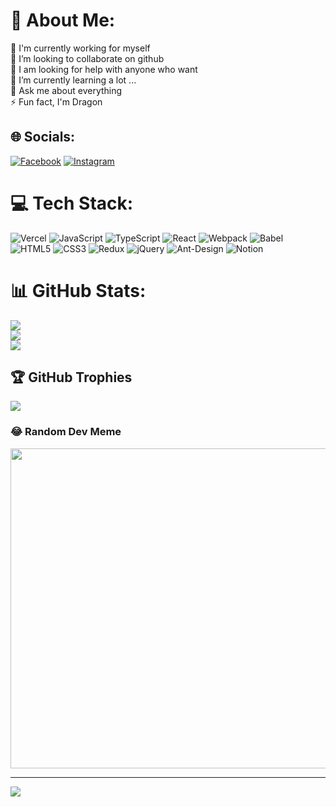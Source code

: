 # 💫 About Me:
🔭 I'm currently working for myself<br>👯 I’m looking to collaborate on github<br>🤝 I am looking for help with anyone who want<br>🌱 I’m currently learning a lot ...<br>💬 Ask me about everything<br>⚡ Fun fact, I'm Dragon


## 🌐 Socials:
[![Facebook](https://img.shields.io/badge/Facebook-%231877F2.svg?logo=Facebook&logoColor=white)](https://facebook.com/longnt.fb) [![Instagram](https://img.shields.io/badge/Instagram-%23E4405F.svg?logo=Instagram&logoColor=white)](https://instagram.com/longnt.fb) 

# 💻 Tech Stack:
![Vercel](https://img.shields.io/badge/vercel-%23000000.svg?style=for-the-badge&logo=vercel&logoColor=white) ![JavaScript](https://img.shields.io/badge/javascript-%23323330.svg?style=for-the-badge&logo=javascript&logoColor=%23F7DF1E) ![TypeScript](https://img.shields.io/badge/typescript-%23007ACC.svg?style=for-the-badge&logo=typescript&logoColor=white) ![React](https://img.shields.io/badge/react-%2320232a.svg?style=for-the-badge&logo=react&logoColor=%2361DAFB) ![Webpack](https://img.shields.io/badge/webpack-%238DD6F9.svg?style=for-the-badge&logo=webpack&logoColor=black) ![Babel](https://img.shields.io/badge/Babel-F9DC3e?style=for-the-badge&logo=babel&logoColor=black) ![HTML5](https://img.shields.io/badge/html5-%23E34F26.svg?style=for-the-badge&logo=html5&logoColor=white) ![CSS3](https://img.shields.io/badge/css3-%231572B6.svg?style=for-the-badge&logo=css3&logoColor=white) ![Redux](https://img.shields.io/badge/redux-%23593d88.svg?style=for-the-badge&logo=redux&logoColor=white) ![jQuery](https://img.shields.io/badge/jquery-%230769AD.svg?style=for-the-badge&logo=jquery&logoColor=white) ![Ant-Design](https://img.shields.io/badge/-AntDesign-%230170FE?style=for-the-badge&logo=ant-design&logoColor=white) ![Notion](https://img.shields.io/badge/Notion-%23000000.svg?style=for-the-badge&logo=notion&logoColor=white)
# 📊 GitHub Stats:
![](https://github-readme-stats.vercel.app/api?username=longitea&theme=vue&hide_border=false&include_all_commits=true&count_private=false)<br/>
![](https://github-readme-streak-stats.herokuapp.com/?user=longitea&theme=vue&hide_border=false)<br/>
![](https://github-readme-stats.vercel.app/api/top-langs/?username=longitea&theme=vue&hide_border=false&include_all_commits=true&count_private=false&layout=compact)

## 🏆 GitHub Trophies
![](https://github-profile-trophy.vercel.app/?username=longitea&theme=onestar&no-frame=false&no-bg=true&margin-w=4)

### 😂 Random Dev Meme
<img src="https://random-memer.herokuapp.com/" width="512px"/>

---
[![](https://visitcount.itsvg.in/api?id=longitea&icon=2&color=3)](https://visitcount.itsvg.in)

<!-- Proudly created with GPRM ( https://gprm.itsvg.in ) -->